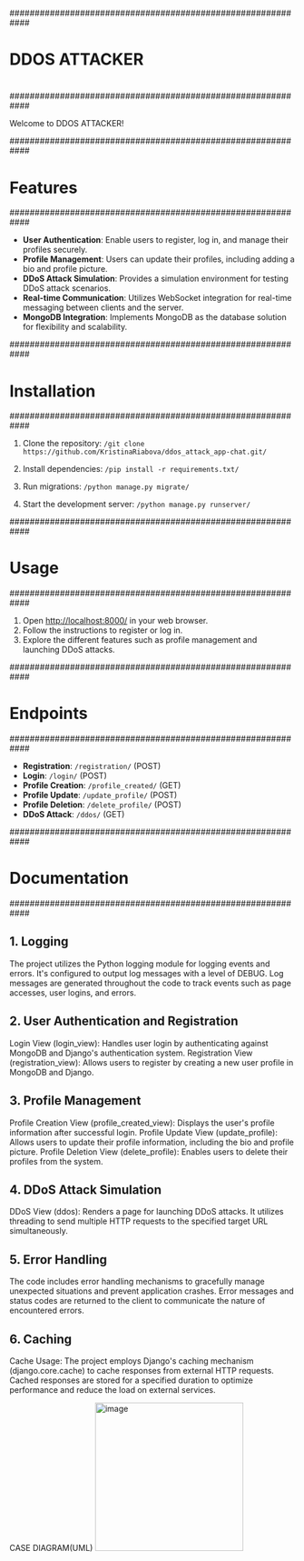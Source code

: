 ############################################################
#                                                          #
#                      DDOS ATTACKER                       #
#                                                          #
############################################################

Welcome to DDOS ATTACKER!



############################################################
#                     Features                               #
############################################################

- **User Authentication**: Enable users to register, log in, and manage their profiles securely.
- **Profile Management**: Users can update their profiles, including adding a bio and profile picture.
- **DDoS Attack Simulation**: Provides a simulation environment for testing DDoS attack scenarios.
- **Real-time Communication**: Utilizes WebSocket integration for real-time messaging between clients and the server.
- **MongoDB Integration**: Implements MongoDB as the database solution for flexibility and scalability.

############################################################
#                      Installation                         #
############################################################

1. Clone the repository:
`/git clone https://github.com/KristinaRiabova/ddos_attack_app-chat.git/`


2. Install dependencies:
`/pip install -r requirements.txt/`


4. Run migrations:
`/python manage.py migrate/`


6. Start the development server:
`/python manage.py runserver/`


############################################################
#                          Usage                            #
############################################################

1. Open [http://localhost:8000/](http://localhost:8000/) in your web browser.
2. Follow the instructions to register or log in.
3. Explore the different features such as profile management and launching DDoS attacks.

############################################################
#                        Endpoints                          #
############################################################

- **Registration**: `/registration/` (POST)
- **Login**: `/login/` (POST)
- **Profile Creation**: `/profile_created/` (GET)
- **Profile Update**: `/update_profile/` (POST)
- **Profile Deletion**: `/delete_profile/` (POST)
- **DDoS Attack**: `/ddos/` (GET)

############################################################
#                      Documentation                        #
############################################################

## 1. Logging

The project utilizes the Python logging module for logging events and errors. It's configured to output log messages with a level of DEBUG. Log messages are generated throughout the code to track events such as page accesses, user logins, and errors.

## 2. User Authentication and Registration

Login View (login_view): Handles user login by authenticating against MongoDB and Django's authentication system.
Registration View (registration_view): Allows users to register by creating a new user profile in MongoDB and Django.

## 3. Profile Management

Profile Creation View (profile_created_view): Displays the user's profile information after successful login.
Profile Update View (update_profile): Allows users to update their profile information, including the bio and profile picture.
Profile Deletion View (delete_profile): Enables users to delete their profiles from the system.

## 4. DDoS Attack Simulation

DDoS View (ddos): Renders a page for launching DDoS attacks. It utilizes threading to send multiple HTTP requests to the specified target URL simultaneously.

## 5. Error Handling

The code includes error handling mechanisms to gracefully manage unexpected situations and prevent application crashes. Error messages and status codes are returned to the client to communicate the nature of encountered errors.

## 6. Caching

Cache Usage: The project employs Django's caching mechanism (django.core.cache) to cache responses from external HTTP requests. Cached responses are stored for a specified duration to optimize performance and reduce the load on external services.



CASE DIAGRAM(UML)
<img width="261" alt="image" src="https://github.com/KristinaRiabova/ddos_attack_app-chat/assets/103763577/f3db273d-f5e6-4bc1-acc5-065509f490ea">

